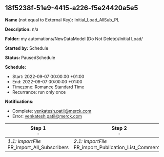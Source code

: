 ## 18f5238f-51e9-4415-a226-f5e24420a5e5

**Name** (not equal to External Key)**:** Initial_Load_AllSub_PL

**Description:** n/a

**Folder:** my automations/NewDataModel (Do Not Delete)/Initial Load/

**Started by:** Schedule

**Status:** PausedSchedule

**Schedule:**

* Start: 2022-09-07 00:00:00 +01:00
* End: 2022-09-07 00:00:00 +01:00
* Timezone: Romance Standard Time
* Recurrance: run only once

**Notifications:**

* Complete: venkatesh.patil@merck.com
* Error: venkatesh.patil@merck.com

| Step 1<br>_<small>-</small>_ | Step 2<br>_<small>-</small>_ |
| --- | --- |
| _1.1: importFile_<br>FR_import_All_Subscribers | _2.1: importFile_<br>FR_import_Publication_List_Commercial |
